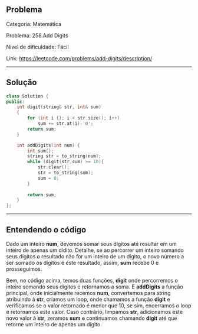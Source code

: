 ## Problema
Categoria: Matemática

Problema: 258.Add Digits

Nível de dificuldade: Fácil

Link: https://leetcode.com/problems/add-digits/description/

---

## Solução
```cpp
class Solution {
public:
    int digit(string& str, int& sum)
    {
        for (int i {}; i < str.size(); i++)
            sum += str.at(i)-'0';
        return sum;
    }

    int addDigits(int num) {
        int sum{};
        string str = to_string(num);
        while (digit(str,sum) >= 10){
            str.clear();
            str = to_string(sum);
            sum = 0;
        }
        
        return sum;
    }
};

```

---

## Entendendo o código

Dado um inteiro **num**, devemos somar seus dígitos até resultar em um inteiro de apenas um dídito. Detalhe, se ao percorrer um inteiro somando seus dígitos o resultado não for um inteiro de um dígito, o novo número a ser somado os dígitos é este resultado, assim, **sum** recebe 0 e prosseguimos.

Bem, no código acima, temos duas funções, **digit** onde percorremos o inteiro somando seus dígitos e retornamos a soma. E **addDigits** a função principal, onde inicialmente recemos **num**, convertemos para string atribuindo à **str**, criamos um loop, onde chamamos a função **digit** e verificamos se o valor retornado é menor que 10, se sim, encerramos o loop e retornamos este valor. Caso contrário, limpamos **str**, adicionamos este novo valor à **str**, zeramos **sum** e continuamos chamando **digit** até que retorne um inteiro de apenas um dígito.